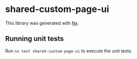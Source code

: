# shared-custom-page-ui

This library was generated with [Nx](https://nx.dev).

## Running unit tests

Run `nx test shared-custom-page-ui` to execute the unit tests.
